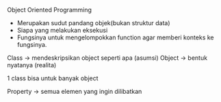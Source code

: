 Object Oriented Programming
- Merupakan sudut pandang objek(bukan struktur data)
- Siapa yang melakukan eksekusi
- Fungsinya untuk mengelompokkan function agar memberi konteks ke fungsinya.

Class -> mendeskripsikan object seperti apa (asumsi)
Object -> bentuk nyatanya (realita)

1 class bisa untuk banyak object

Property -> semua elemen yang ingin dilibatkan 